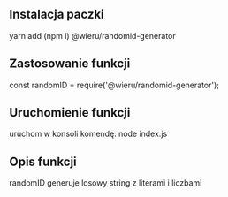 ## Instalacja paczki

yarn add (npm i) @wieru/randomid-generator

## Zastosowanie funkcji

const randomID = require('@wieru/randomid-generator');

## Uruchomienie funkcji

uruchom w konsoli komendę: node index.js

## Opis funkcji

randomID generuje losowy string z literami i liczbami
